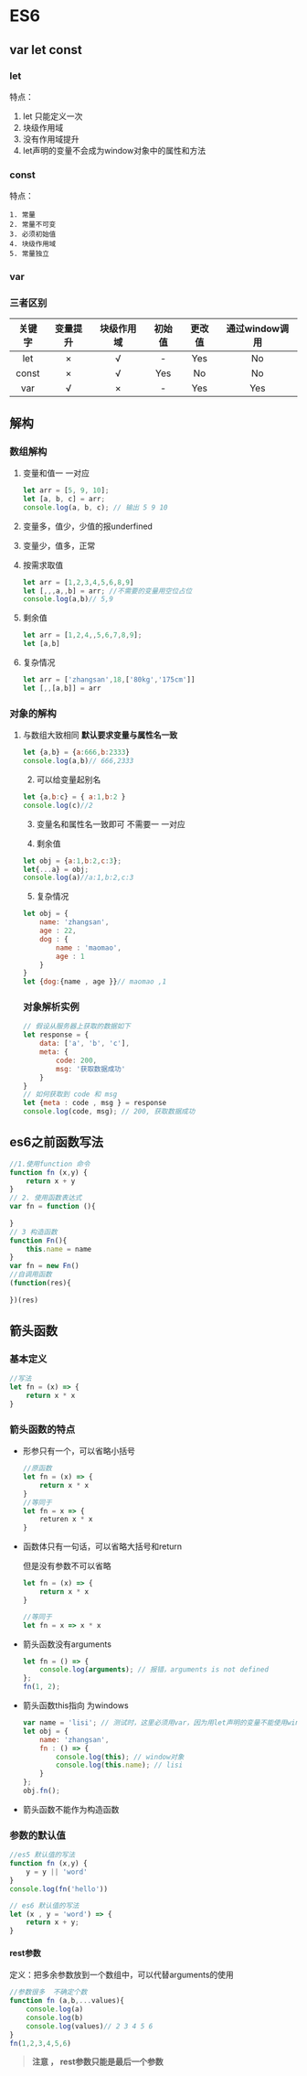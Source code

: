 # ES6

## var let const

### let

特点：

1. let 只能定义一次
2. 块级作用域
3. 没有作用域提升
4. let声明的变量不会成为window对象中的属性和方法

### const

特点：

 	1. 常量
 	2. 常量不可变
 	3. 必须初始值
 	4. 块级作用域
 	5. 常量独立

### var 



### 三者区别

| 关键字 | 变量提升 | 块级作用域 | 初始值 | 更改值 | 通过window调用 |
| :----: | :------: | :--------: | :----: | :----: | :------------: |
|  let   |    ×     |     √      |   -    |  Yes   |       No       |
| const  |    ×     |     √      |  Yes   |   No   |       No       |
|  var   |    √     |     ×      |   -    |  Yes   |      Yes       |

## 解构

### 数组解构

 1. 变量和值一 一对应

    ``` js
    let arr = [5, 9, 10];
    let [a, b, c] = arr;
    console.log(a, b, c); // 输出 5 9 10
    ```

2. 变量多，值少，少值的报underfined

3. 变量少，值多，正常

4. 按需求取值

   ``` js
   let arr = [1,2,3,4,5,6,8,9]
   let [,,,a,,b] = arr; //不需要的变量用空位占位
   console.log(a,b)// 5,9
   ```

5. 剩余值

   ``` js
   let arr = [1,2,4,,5,6,7,8,9];
   let [a,b]
   ```

6. 复杂情况 

   ``` js
   let arr = ['zhangsan',18,['80kg','175cm']]
   let [,,[a,b]] = arr 
   ```

### 对象的解构

 1. 与数组大致相同 **默认要求变量与属性名一致**

    ``` js
    let {a,b} = {a:666,b:2333}
    console.log(a,b)// 666,2333
    ```

	2. 可以给变量起别名

    ``` js
    let {a,b:c} = { a:1,b:2 }
    console.log(c)//2
    ```

	3. 变量名和属性名一致即可 不需要一 一对应

	4. 剩余值

    ``` js
    let obj = {a:1,b:2,c:3};
    let{...a} = obj;
    console.log(a)//a:1,b:2,c:3
    ```

	5. 复杂情况

    ``` js
    let obj = {
        name: 'zhangsan',
        age : 22,
        dog : {
            name : 'maomao',
            age : 1
        }
    }
    let {dog:{name , age }}// maomao ,1
    ```

    ### 对象解析实例

    ``` js
    // 假设从服务器上获取的数据如下
    let response = {
        data: ['a', 'b', 'c'],
        meta: {
            code: 200,
            msg: '获取数据成功'
        }
    }
    // 如何获取到 code 和 msg
    let {meta : code , msg } = response
    console.log(code, msg); // 200, 获取数据成功
    ```

    

##	es6之前函数写法

```js
//1.使用function 命令
function fn (x,y) {
    return x + y
}
// 2. 使用函数表达式
var fn = function (){
    
}
// 3 构造函数
function Fn(){
    this.name = name
}
var fn = new Fn()
//自调用函数
(function(res){
    
})(res)
```

##	箭头函数

### 基本定义

``` js
//写法
let fn = (x) => {
    return x * x
}
```

### 箭头函数的特点

- 形参只有一个，可以省略小括号

  ``` js
  //原函数
  let fn = (x) => {
      return x * x
  }
  //等同于
  let fn = x => {
      returen x * x
  }
  ```

- 函数体只有一句话，可以省略大括号和return

  但是没有参数不可以省略

  ``` js
  let fn = (x) => {
      return x * x
  }
  
  //等同于
  let fn = x => x * x 
  ```

- 箭头函数没有arguments

  ``` js
  let fn = () => {
      console.log(arguments); // 报错，arguments is not defined
  };
  fn(1, 2);
  ```

- 箭头函数this指向 为windows

  ``` js
  var name = 'lisi'; // 测试时，这里必须用var，因为用let声明的变量不能使用window调用
  let obj = {
      name: 'zhangsan',
      fn : () => {
          console.log(this); // window对象
          console.log(this.name); // lisi
      }
  };
  obj.fn();
  ```

- 箭头函数不能作为构造函数

### 参数的默认值

``` js
//es5 默认值的写法
function fn (x,y) {
    y = y || 'word'
}
console.log(fn('hello'))

// es6 默认值的写法
let (x , y = 'word') => {
    return x + y;
}
```

#### rest参数

定义：把多余参数放到一个数组中，可以代替arguments的使用

``` js
//参数很多  不确定个数
function fn (a,b,...values){
    console.log(a)
    console.log(b)
    console.log(values)// 2 3 4 5 6 
}
fn(1,2,3,4,5,6)
```

> **注意  ， rest参数只能是最后一个参数**

